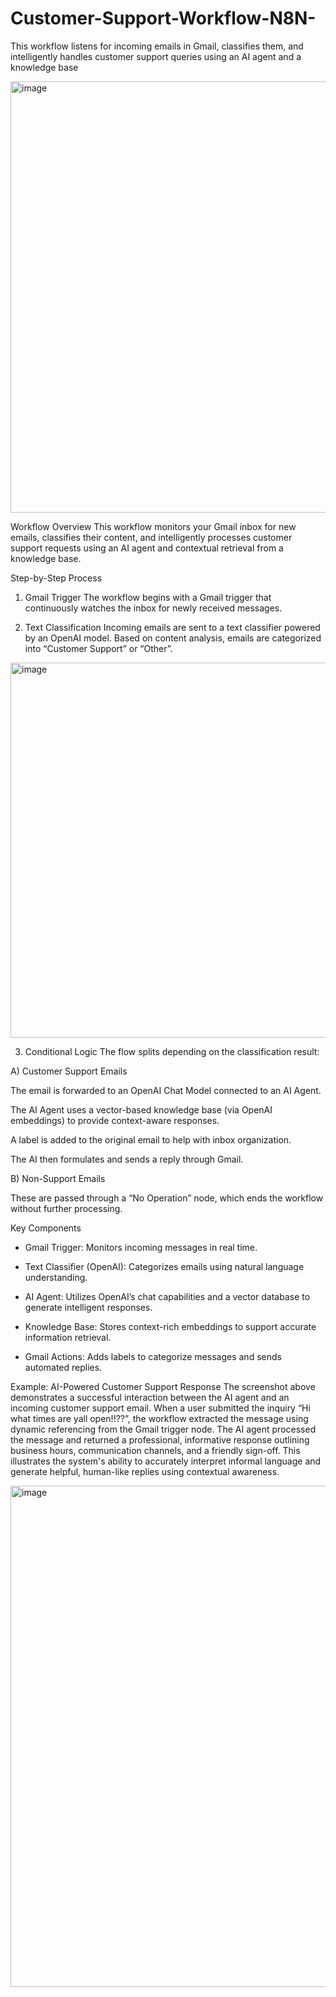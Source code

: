# Customer-Support-Workflow-N8N-
This workflow listens for incoming emails in Gmail, classifies them, and intelligently handles customer support queries using an AI agent and a knowledge base

<img width="2230" height="690" alt="image" src="https://github.com/user-attachments/assets/3a18c125-a993-48be-b605-c58ba694305e" />

Workflow Overview
This workflow monitors your Gmail inbox for new emails, classifies their content, and intelligently processes customer support requests using an AI agent and contextual retrieval from a knowledge base.

Step-by-Step Process
1. Gmail Trigger
The workflow begins with a Gmail trigger that continuously watches the inbox for newly received messages.

2. Text Classification
Incoming emails are sent to a text classifier powered by an OpenAI model. Based on content analysis, emails are categorized into “Customer Support” or “Other”.
<img width="600" height="600" alt="image" src="https://github.com/user-attachments/assets/a50d22ab-705c-46cc-bd4a-844df5d0eeeb" />


3. Conditional Logic
The flow splits depending on the classification result:

A) Customer Support Emails

The email is forwarded to an OpenAI Chat Model connected to an AI Agent.

The AI Agent uses a vector-based knowledge base (via OpenAI embeddings) to provide context-aware responses.

A label is added to the original email to help with inbox organization.

The AI then formulates and sends a reply through Gmail.

B) Non-Support Emails

These are passed through a “No Operation” node, which ends the workflow without further processing.

Key Components
- Gmail Trigger: Monitors incoming messages in real time.

- Text Classifier (OpenAI): Categorizes emails using natural language understanding.

- AI Agent: Utilizes OpenAI’s chat capabilities and a vector database to generate intelligent responses.

- Knowledge Base: Stores context-rich embeddings to support accurate information retrieval.

- Gmail Actions: Adds labels to categorize messages and sends automated replies.

Example: AI-Powered Customer Support Response
The screenshot above demonstrates a successful interaction between the AI agent and an incoming customer support email. When a user submitted the inquiry “Hi what times are yall open!!??”, the workflow extracted the message using dynamic referencing from the Gmail trigger node. The AI agent processed the message and returned a professional, informative response outlining business hours, communication channels, and a friendly sign-off. This illustrates the system's ability to accurately interpret informal language and generate helpful, human-like replies using contextual awareness.

<img width="3022" height="802" alt="image" src="https://github.com/user-attachments/assets/a69ebb1c-3e6f-47d5-aa93-9910bc45dae3" />

